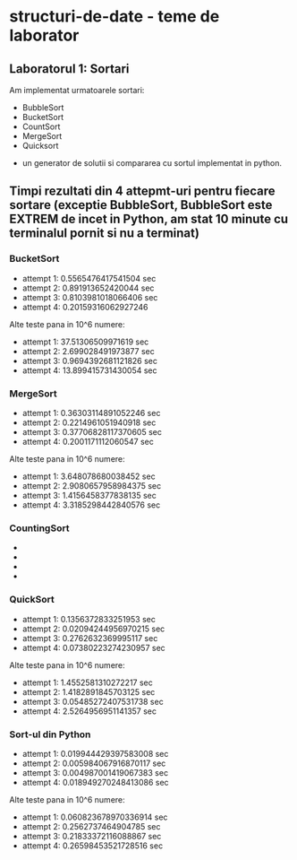 # structuri-de-date - teme de laborator

## Laboratorul 1: Sortari

Am implementat urmatoarele sortari:
* BubbleSort 
* BucketSort
* CountSort
* MergeSort
* Quicksort 
+ un generator de solutii si compararea cu sortul implementat in python.

## Timpi rezultati din 4 attepmt-uri pentru fiecare sortare (exceptie BubbleSort, BubbleSort este EXTREM de incet in Python, am stat 10 minute cu terminalul pornit si nu a terminat)

### BucketSort
* attempt 1: 0.5565476417541504 sec
* attempt 2: 0.891913652420044 sec
* attempt 3: 0.8103981018066406 sec
* attempt 4: 0.20159316062927246

Alte teste pana in 10^6 numere:
* attempt 1: 37.51306509971619 sec
* attempt 2: 2.699028491973877 sec
* attempt 3: 0.9694392681121826 sec
* attempt 4: 13.899415731430054 sec


### MergeSort
* attempt 1: 0.36303114891052246 sec
* attempt 2: 0.2214961051940918 sec
* attempt 3: 0.37706828117370605 sec
* attempt 4: 0.2001171112060547 sec

Alte teste pana in 10^6 numere:
* attempt 1: 3.648078680038452 sec 
* attempt 2: 2.9080657958984375 sec
* attempt 3: 1.4156458377838135 sec 
* attempt 4: 3.3185298442840576 sec


### CountingSort
* 
*
*
*

### QuickSort
* attempt 1: 0.1356372833251953 sec
* attempt 2: 0.02094244956970215 sec
* attempt 3: 0.2762632369995117 sec
* attempt 4: 0.07380223274230957 sec

Alte teste pana in 10^6 numere:
* attempt 1: 1.4552581310272217 sec
* attempt 2: 1.4182891845703125 sec
* attempt 3: 0.05485272407531738 sec
* attempt 4: 2.5264956951141357 sec


### Sort-ul din Python
* attempt 1: 0.019944429397583008 sec
* attempt 2: 0.005984067916870117 sec
* attempt 3: 0.004987001419067383 sec
* attempt 4: 0.018949270248413086 sec

Alte teste pana in 10^6 numere:
* attempt 1: 0.060823678970336914 sec
* attempt 2: 0.2562737464904785 sec
* attempt 3: 0.21833372116088867 sec
* attempt 4: 0.26598453521728516 sec
